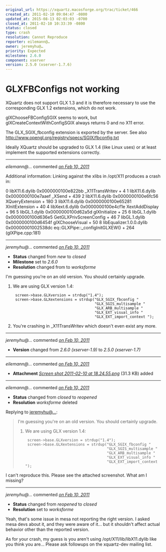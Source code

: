 ```yaml
---
original_url: https://xquartz.macosforge.org/trac/ticket/466
created_at: 2011-02-10 09:04:47 -0800
updated_at: 2015-08-13 02:03:03 -0700
closed_at: 2011-02-10 10:33:39 -0800
status: closed
type: crash
resolution: Cannot Reproduce
reporter: eilemann@…
owner: jeremyhu@…
priority: Expected
milestone: 2.6.0
component: xserver
version: 2.5.0 (xserver-1.7.6)
---
```


GLXFBConfigs not working
========================


XQuartz does not support GLX 1.3 and it is therefore necessary to use the corresponding GLX 1.2 extensions, which do not work.

glXChooseFBConfigSGIX seems to work, but glXCreateContextWithConfigSGIX always returns 0 and no X11 error.

The GLX\_SGIX\_fbconfig extension is exported by the server. See also <http://www.opengl.org/registry/specs/SGIX/fbconfig.txt>

Ideally XQuartz should be upgraded to GLX 1.4 (like Linux uses) or at least implement the supported extensions correctly.



---

*eilemann@…* commented *[on Feb 10, 2011](https://xquartz.macosforge.org/trac/ticket/466#comment:1 "February 10, 2011 at 9:17 AM PST")*

Additional information: Linking against the xlibs in /opt/X11 produces a crash in:

0 libX11.6.dylib 0x0000000100e822bb \_X11TransWritev + 4
1 libX11.6.dylib 0x0000000100e7aaef \_XSend + 439
2 libX11.6.dylib 0x0000000100e6fc56 XQueryExtension + 180
3 libX11.6.dylib 0x0000000100e65281 XInitExtension + 40
4 libXext.6.dylib 0x0000000100e4cf1e XextAddDisplay + 96
5 libGL.1.dylib 0x0000000100d62a5d <span class="underline">glXInitialize + 25
6 libGL.1.dylib 0x0000000100d636e5 GetGLXPrivScreenConfig + 46
7 libGL.1.dylib 0x0000000100d6454f glXChooseVisual + 50
8 libEqualizer.1.0.0.dylib 0x00000001002538dc eq::GLXPipe::\_configInitGLXEW() + 264 (glXPipe.cpp:181)
</span>


---

*jeremyhu@…* commented *[on Feb 10, 2011](https://xquartz.macosforge.org/trac/ticket/466#comment:2 "February 10, 2011 at 9:23 AM PST")*

-   **Status** changed from *new* to *closed*
-   **Milestone** set to *2.6.0*
-   **Resolution** changed from to *worksforme*

I'm guessing you're on an old version. You should certainly upgrade.

1) We are using GLX version 1.4:

        screen->base.GLXversion = strdup("1.4");
        screen->base.GLXextensions = strdup("GLX_SGIX_fbconfig "
                                            "GLX_SGIS_multisample "
                                            "GLX_ARB_multisample "
                                            "GLX_EXT_visual_info "
                                            "GLX_EXT_import_context ");

2) You're crashing in \_X11TransWritev which doesn't even exist any more.



---

*jeremyhu@…* commented *[on Feb 10, 2011](https://xquartz.macosforge.org/trac/ticket/466#comment:3 "February 10, 2011 at 9:23 AM PST")*

-   **Version** changed from *2.6.0 (xserver-1.9)* to *2.5.0 (xserver-1.7)*



---

*eilemann@…* commented *[on Feb 10, 2011](https://xquartz.macosforge.org/trac/attachment/ticket/466/Screen%20shot%202011-02-10%20at%2018.24.55.png "February 10, 2011 at 9:26 AM PST")*

-   **Attachment** *[Screen shot 2011-02-10 at 18.24.55.png](../attachment/ticket/466/Screen%20shot%202011-02-10%20at%2018.24.55.png)* (31.3 KB) added



---

*eilemann@…* commented *[on Feb 10, 2011](https://xquartz.macosforge.org/trac/ticket/466#comment:4 "February 10, 2011 at 9:26 AM PST")*

-   **Status** changed from *closed* to *reopened*
-   **Resolution** *worksforme* deleted

Replying to [jeremyhu@…](https://xquartz.macosforge.org/trac/ticket/466#comment:2):

> I'm guessing you're on an old version. You should certainly upgrade.
>
> 1) We are using GLX version 1.4:
>
>         screen->base.GLXversion = strdup("1.4");
>         screen->base.GLXextensions = strdup("GLX_SGIX_fbconfig "
>                                             "GLX_SGIS_multisample "
>                                             "GLX_ARB_multisample "
>                                             "GLX_EXT_visual_info "
>                                             "GLX_EXT_import_context ");

I can't reproduce this. Please see the attached screenshot. What am I missing?



---

*jeremyhu@…* commented *[on Feb 10, 2011](https://xquartz.macosforge.org/trac/ticket/466#comment:5 "February 10, 2011 at 10:33 AM PST")*

-   **Status** changed from *reopened* to *closed*
-   **Resolution** set to *worksforme*

Yeah, that's some issue in mesa not reporting the right version. I asked mesa devs about it, and they were aware of it... but it shouldn't affect actual behavior other than the reported version.

As for your crash, my guess is you aren't using /opt/X11/lib/libX11.dylib like you think you are... Please ask followups on the xquartz-dev mailing list.



